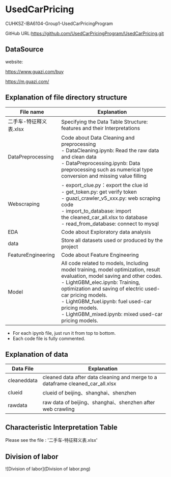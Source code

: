 # UsedCarPricing

CUHKSZ-IBA6104-Group1-UsedCarPricingProgram

GitHub URL:https://github.com/UsedCarPricingProgram/UsedCarPricing.git

## DataSource

website: 

https://www.guazi.com/buy

https://m.guazi.com/

## Explanation of file directory structure

| File name              | Explanation                                                  |
| ---------------------- | ------------------------------------------------------------ |
| 二手车-特征释义表.xlsx | Specifying the Data Table Structure: features and their Interpretations |
| DataPreprocessing      | Code about Data Cleaning and preprocessing<br />- DataCleaning.ipynb: Read the raw data and clean data<br />- DataPreprocessing.ipynb: Data preprocessing such as numerical type conversion and missing value filling |
| Webscraping            | - export_clue.py：export the clue id<br />- get_token.py: get verify token<br />- guazi_crawler_v5_xxx.py: web scraping code<br />- import_to_database: import the cleaned_car_all.xlsx to database<br />- read_from_database: connect to mysql |
| EDA                    | Code about Exploratory data analysis                         |
| data                   | Store all datasets used or produced by the project           |
| FeatureEngineering     | Code about Feature Engineering                               |
| Model                  | All code related to models, Including model training, model optimization, result evaluation, model saving and other codes.<br />- LightGBM_elec.ipynb: Training, optimization and saving of electric used-car pricing models.<br />- LightGBM_fuel.ipynb: fuel used-car pricing models.<br />- LightGBM_mixed.ipynb: mixed used-car pricing models. |

- For each ipynb file, just run it from top to bottom.
- Each code file is fully commented.

## Explanation of data

| Data File  | Explanation                                                                    |
| ----------- | ------------------------------------------------------------------------------ |
| cleaneddata | cleaned data after data cleaning and merge to a dataframe cleaned_car_all.xlsx |
| clueid      | clueid of beijing、shanghai、shenzhen                                          |
| rawdata     | raw data of beijing、shanghai、shenzhen after web crawling                     |

## Characteristic Interpretation Table

Please see the file : '二手车-特征释义表.xlsx'

## Division of labor

![Division of labor](Division of labor.png)



